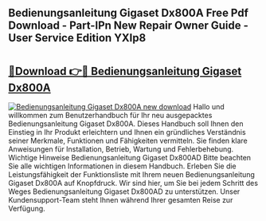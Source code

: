 ## Bedienungsanleitung Gigaset Dx800A Free Pdf Download - Part-IPn New Repair Owner Guide - User Service Edition YXIp8

# <h2><a href="http://df4u9d.blite.top/?on=Bedienungsanleitung+Gigaset+Dx800A">🔗Download 👉🔴 Bedienungsanleitung Gigaset Dx800A</a></h2>

[![Bedienungsanleitung Gigaset Dx800A new download](https://i.imgur.com/lujVjoI.png)](http://df4u9d.blite.top/?on=Bedienungsanleitung+Gigaset+Dx800A)
Hallo und willkommen zum Benutzerhandbuch für Ihr neu ausgepacktes Bedienungsanleitung Gigaset Dx800A. Dieses Handbuch soll Ihnen den Einstieg in Ihr Produkt erleichtern und Ihnen ein gründliches Verständnis seiner Merkmale, Funktionen und Fähigkeiten vermitteln. Sie finden klare Anweisungen für Installation, Betrieb, Wartung und Fehlerbehebung. Wichtige Hinweise Bedienungsanleitung Gigaset Dx800AD Bitte beachten Sie alle wichtigen Informationen in diesem Handbuch. Erleben Sie die Leistungsfähigkeit der Funktionsliste mit Ihrem neuen Bedienungsanleitung Gigaset Dx800A auf Knopfdruck. Wir sind hier, um Sie bei jedem Schritt des Weges Bedienungsanleitung Gigaset Dx800AD zu unterstützen. Unser Kundensupport-Team steht Ihnen während Ihrer gesamten Reise zur Verfügung.
